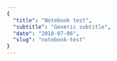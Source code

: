 ```yaml
---
{
  "title": "Notebook test",
  "subtitle": "Generic subtitle",
  "date": "2018-07-06",
  "slug": "notebook-test"
}
---
```

<!--more-->
